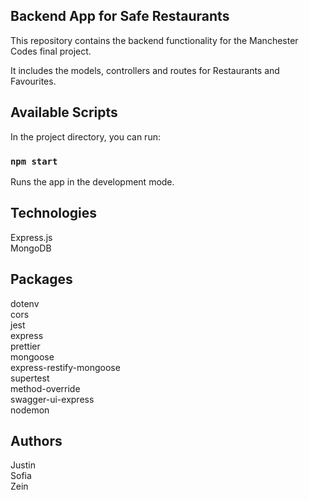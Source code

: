 ## Backend App for Safe Restaurants 

This repository contains the backend functionality for the Manchester Codes final project.

It includes the models, controllers and routes for Restaurants and Favourites.

## Available Scripts

In the project directory, you can run:

### `npm start`

Runs the app in the development mode.

## Technologies

Express.js<br />
MongoDB

## Packages

dotenv<br />
cors<br />
jest<br />
express<br />
prettier<br />
mongoose<br />
express-restify-mongoose<br />
supertest<br />
method-override<br />
swagger-ui-express<br />
nodemon

## Authors

Justin<br />
Sofia<br />
Zein